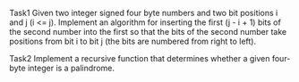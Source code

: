 Task1
Given two integer signed four byte numbers and two bit positions i and j (i <= j).
Implement an algorithm for inserting the first (j - i + 1) bits of the second number into the first so that the bits of the second number take positions from bit i to bit j (the bits are numbered from right to left).

Task2
Implement a recursive function that determines whether a given four-byte integer is a palindrome.
